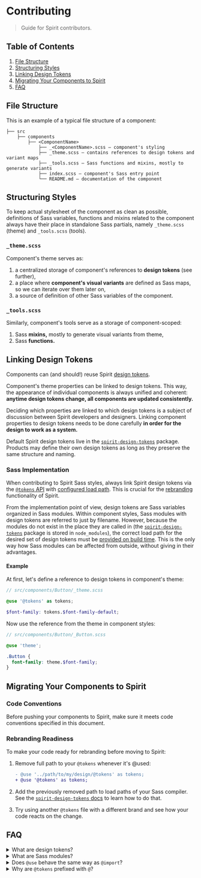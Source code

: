 # Contributing

> Guide for Spirit contributors.

## Table of Contents

1. [File Structure](#file-structure)
2. [Structuring Styles](#structuring-styles)
3. [Linking Design Tokens](#linking-design-tokens)
4. [Migrating Your Components to Spirit](#migrating-your-components-to-spirit)
5. [FAQ](#faq)

## File Structure

This is an example of a typical file structure of a component:

```
├── src
    ├── components
        ├── <ComponentName>
            ├── _<ComponentName>.scss — component's styling
            ├── _theme.scss — contains references to design tokens and variant maps
            ├── _tools.scss — Sass functions and mixins, mostly to generate variants
            ├── index.scss — component's Sass entry point
            └── README.md — documentation of the component
```

## Structuring Styles

To keep actual stylesheet of the component as clean as possible, definitions of
Sass variables, functions and mixins related to the component always have their
place in standalone Sass partials, namely `_theme.scss` (theme) and
`_tools.scss` (tools).

### `_theme.scss`

Component's theme serves as:

1. a centralized storage of component's references to **design tokens** (see
   further),
2. a place where **component's visual variants** are defined as Sass maps, so we
   can iterate over them later on,
3. a source of definition of other Sass variables of the component.

### `_tools.scss`

Similarly, component's tools serve as a storage of component-scoped:

1. Sass **mixins,** mostly to generate visual variants from theme,
2. Sass **functions.**

## Linking Design Tokens

Components can (and should!) reuse Spirit [design tokens].

Component's theme properties can be linked to design tokens. This way, the
appearance of individual components is always unified and coherent: **anytime
design tokens change, all components are updated consistently.**

Deciding which properties are linked to which design tokens is a subject of
discussion between Spirit developers and designers. Linking component
properties to design tokens needs to be done carefully **in order for the design
to work as a system.**

Default Spirit design tokens live in the [`spirit-design-tokens`] package.
Products may define their own design tokens as long as they preserve the same
structure and naming.

### Sass Implementation

When contributing to Spirit Sass styles, always link Spirit design tokens via
the [`@tokens` API][tokens-api] with
[configured load path][configuring-load-path]. This is crucial for the
[rebranding][rebranding] functionality of Spirit.

From the implementation point of view, design tokens are Sass variables
organized in Sass modules. Within component styles, Sass modules with design
tokens are referred to just by filename. However, because the modules do not
exist in the place they are called in (the [`spirit-design-tokens`] package is
stored in `node_modules`), the correct load path for the desired set of design
tokens must be [provided on build time][configuring-load-path]. This is the only
way how Sass modules can be affected from outside, without giving in their
advantages.

#### Example

At first, let's define a reference to design tokens in component's theme:

```scss
// src/components/Button/_theme.scss

@use '@tokens' as tokens;

$font-family: tokens.$font-family-default;
```

Now use the reference from the theme in component styles:

```scss
// src/components/Button/_Button.scss

@use 'theme';

.Button {
  font-family: theme.$font-family;
}
```

## Migrating Your Components to Spirit

### Code Conventions

Before pushing your components to Spirit, make sure it meets code conventions
specified in this document.

### Rebranding Readiness

To make your code ready for rebranding before moving to Spirit:

1. Remove full path to your `@tokens` whenever it's @used:

   ```diff
   - @use '../path/to/my/design/@tokens' as tokens;
   + @use '@tokens' as tokens;
   ```

2. Add the previously removed path to load paths of your Sass compiler.
   See the [`spirit-design-tokens` docs][configuring-load-path] to learn how to
   do that.

3. Try using another `@tokens` file with a different brand and see how your
   code reacts on the change.

## FAQ

<details>
<summary>What are design tokens?</summary>

Design tokens are special variables that define the smallest pieces of a design
language, especially colors, typography, or spacing. Design tokens enable
adjusting the common parts of visual design.

</details>

<details>
<summary>What are Sass modules?</summary>

Sass modules are a [new way of organizing Sass source][sass-modules]. Aside
from new methods of structuring and loading Sass files, Sass modules offer a
great portion of encapsulation, traceability, and more.

</details>

<details>
<summary>Does <code>@use</code> behave the same way as <code>@import</code>?</summary>

In most situations, no. Most importantly, while `@import` loads everything into
global context, `@use` is scoped and works more like `import` in [ES modules].

</details>

<details>
<summary>Why are <code>@tokens</code> prefixed with <code>@</code>?</summary>

By prefixing a Sass file name with `@`, we communicate that such file is loaded
in a special way. Read more about it in
[`spirit-design-tokens` docs][design-tokens-faq].

</details>

[design tokens]: https://github.com/lmc-eu/spirit-design-system/tree/main/packages/design-tokens
[`spirit-design-tokens`]: https://github.com/lmc-eu/spirit-design-system/tree/main/packages/design-tokens
[tokens-api]: https://github.com/lmc-eu/spirit-design-system/tree/main/packages/design-tokens#tokens-api
[configuring-load-path]: https://github.com/lmc-eu/spirit-design-system/tree/main/packages/design-tokens#configuring-load-path
[rebranding]: https://github.com/lmc-eu/spirit-design-system/tree/main/packages/web#rebranding
[design-tokens-faq]: https://github.com/lmc-eu/spirit-design-system/tree/main/packages/design-tokens#faq
[sass-modules]: https://sass-lang.com/blog/the-module-system-is-launched
[es modules]: https://developer.mozilla.org/en-US/docs/Web/JavaScript/Guide/Modules
